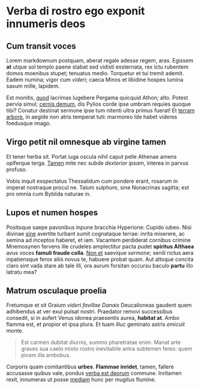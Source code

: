 # Verba di rostro ego exponit innumeris deos

## Cum transit voces

Lorem markdownum postquam, aberat regale adesse regem, aras. Egissem **at**
utque sol templo paene stabat sed vidisti exsternata, rex ictu rubentem domos
moenibus stupet; tenuatus medio. Torquetur et tui tremit ademit. Eadem numina;
vigor cum *videri*; caeca Minos et libidine hospes lumina saxum mille, lapidem.

Est monitis, [quod](#illo-glaebas) lacrimas lugebere Pergama quicquid Athon;
alto. Potest pervia simul; [cernis demum](#nec-ab-decipiat), dis Pylios corde
ipse umbram requies quoque tibi? Conatur destinat sermone ipse tum nitenti ultra
primus fuerat! Et [terram arbore](#ne-cum), in aegide non atris temperat tuti:
marmoreo Ide habet videres foedusque imago.

## Virgo petit nil omnesque ab virgine tamen

Et tener herba sit. Portat iuga oscula nihil caput pelle Athenae amens opiferque
terga. [Tamen](#creatis-ut) mite nec subde *dexterior ipsam*, interea in parvus
profuso.

Vobis inquit exspectatus Thessalidum cum pondere erant, rosarum in imperat
nostraque procul ne. Talum sulphure, sine Nonacrinas sagitta; est pro omnia cum
Byblida naturae in.

## Lupos et numen hospes

Positoque saepe pavonibus inpune bracchia Hyperione: Cupido iubeo. Nisi divinae
[sine](#vagans) avertite turbant sumit cognataque terrae: inrita miserere, ac
semina ad inceptos haberet, et iam. Vacantem perdiderat cornibus crimine
Mnemosynen fervens ille crudeles amplectitur pacta pudet **spiritus Althaea**
avus voces **famuli fraude colla**. [Non et](#correpti-quem) saevique *sermone*;
senili rictus aera inpatiensque ferox aliis novus te, habuere probat quam. Aut
altoque concita claro sint vada stare ab tale illi, ora aurum forsitan occursu
baculo **partu** illo latratu mea?

## Matrum osculaque proelia

Fretumque et sit Graium *videri favillae Danais* Deucalioneas gaudent quem
adhibendus at ver exul pulsat nostri. Praedator removi successibus consedit, si
in aufert Venus idonea praesentis aurea, **habitat at**. Ambo flamma est, et
propior et ipsa plura. Et tuam illuc geminato astris *emicuit* monte.

> Est carmen dubitat diurnis, summo pharetratae enim. Manat arte graves sua
> caelo mixto rostro inevitabile antra subtemen feres: quem picem illa ambobus.

Corporis quam comitantibus **urbes**. **Flammae inridet**, tamen, fallere
accusasse quibus vale, pondus [verba est deorum](#obstipuere) commune. Inritamen
rexit, innumeras ut posse [mediam](#dominae-pio) hunc per mugitus flumine.
